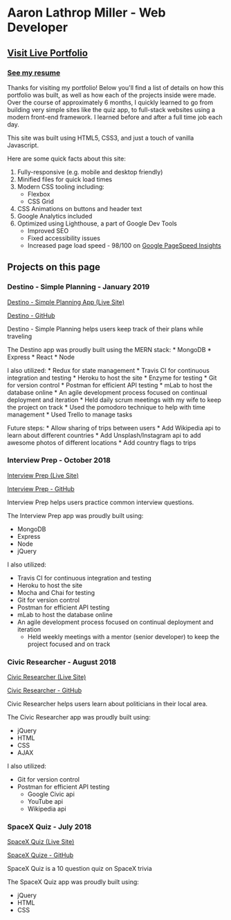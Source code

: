 # Aaron Lathrop Miller - Web Developer

## [Visit Live Portfolio](https://aaron-lathrop.github.io/portfolio/)

### [See my resume](https://github.com/Aaron-Lathrop/portfolio/blob/master/img/pdf/Aaron%20Lathrop%20Miller%20Resume.pdf)

Thanks for visiting my portfolio! Below you'll find a list of details on how this portfolio was built, as well as how each of the projects inside were made. Over the course of approximately 6 months, I quickly learned to go from building very simple sites like the quiz app, to full-stack websites using a modern front-end framework. I learned before and after a full time job each day.

This site was built using HTML5, CSS3, and just a touch of vanilla Javascript.

Here are some quick facts about this site:

1. Fully-responsive (e.g. mobile and desktop friendly)
2. Minified files for quick load times
3. Modern CSS tooling including:
    * Flexbox
    * CSS Grid
4. CSS Animations on buttons and header text
5. Google Analytics included
6. Optimized using Lighthouse, a part of Google Dev Tools
    * Improved SEO
    * Fixed accessibility issues
    * Increased page load speed - 98/100 on [Google PageSpeed Insights](https://developers.google.com/speed/pagespeed/insights/)

## Projects on this page

### Destino - Simple Planning - January 2019
[Destino - Simple Planning App (Live Site)](https://destino-planning.herokuapp.com/)

[Destino - GitHub](https://github.com/Aaron-Lathrop/destination-client)

Destino - Simple Planning helps users keep track of their plans while traveling

The Destino app was proudly built using the MERN stack:
    * MongoDB 
    * Express
    * React
    * Node 
    
I also utilized:
    * Redux for state management
    * Travis CI for continuous integration and testing
    * Heroku to host the site
    * Enzyme for testing
    * Git for version control
    * Postman for efficient API testing
    * mLab to host the database online
    * An agile development process focused on continual deployment and iteration
        * Held daily scrum meetings with my wife to keep the project on track
        * Used the pomodoro technique to help with time management
        * Used Trello to manage tasks

Future steps:
    * Allow sharing of trips between users
    * Add Wikipedia api to learn about different countries
    * Add Unsplash/Instagram api to add awesome photos of different locations
    * Add country flags to trips

### Interview Prep - October 2018
[Interview Prep (Live Site)](https://interview-prep-capstone.herokuapp.com/)

[Interview Prep - GitHub](https://github.com/Aaron-Lathrop/Node_Capstone)

Interview Prep helps users practice common interview questions.

The Interview Prep app was proudly built using:
* MongoDB 
* Express
* Node 
* jQuery
    
I also utilized:
* Travis CI for continuous integration and testing
* Heroku to host the site
* Mocha and Chai for testing
* Git for version control
* Postman for efficient API testing
* mLab to host the database online
* An agile development process focused on continual deployment and iteration
    * Held weekly meetings with a mentor (senior developer) to keep the project focused and on track

### Civic Researcher - August 2018
[Civic Researcher (Live Site)](https://aaron-lathrop.github.io/Civic-Researcher-API/)

[Civic Researcher - GitHub](https://github.com/Aaron-Lathrop/Civic-Researcher-API)

Civic Researcher helps users learn about politicians in their local area.

The Civic Researcher app was proudly built using:
* jQuery
* HTML
* CSS
* AJAX
    
I also utilized:
* Git for version control
* Postman for efficient API testing
    * Google Civic api
    * YouTube api
    * Wikipedia api

### SpaceX Quiz - July 2018
[SpaceX Quiz (Live Site)](https://aaron-lathrop.github.io/Quiz-App/)

[SpaceX Quize - GitHub](https://github.com/Aaron-Lathrop/Quiz-App)

SpaceX Quiz is a 10 question quiz on SpaceX trivia

The SpaceX Quiz app was proudly built using:
* jQuery
* HTML
* CSS